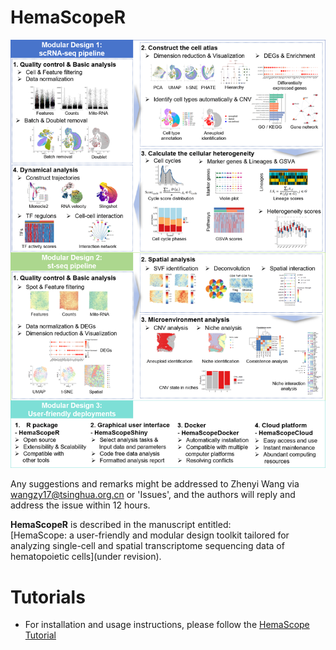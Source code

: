 # HemaScopeR 
![Fig. 1](https://github.com/ZhenyiWangTHU/HemaScopeR/blob/main/Figure1.png)

Any suggestions and remarks might be addressed to Zhenyi Wang via wangzy17@tsinghua.org.cn or 'Issues', and the authors will reply and address the issue within 12 hours.

**HemaScopeR** is described in the manuscript entitled:  
[HemaScope: a user-friendly and modular design toolkit tailored for analyzing single-cell and spatial transcriptome sequencing data of hematopoietic cells](under revision).

# Tutorials
* For installation and usage instructions, please follow the [HemaScope Tutorial](https://zhenyiwangthu.github.io/HemaScope_Tutorial/)
